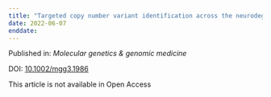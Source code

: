 ```yaml
---
title: "Targeted copy number variant identification across the neurodegenerative disease spectrum."
date: 2022-06-07
enddate:
---
```


Published in: *Molecular genetics & genomic medicine*

DOI: [10.1002/mgg3.1986](https://doi.org/10.1002/mgg3.1986)

This article is not available in Open Access


